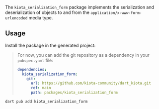 The `kiota_serialization_form` package implements the serialization and deserialization of objects
to and from the `application/x-www-form-urlencoded` media type.

## Usage

Install the package in the generated project:

> For now, you can add the git repository as a dependency in your `pubspec.yaml` file:
>
> ```yaml
> dependencies:
>   kiota_serialization_form:
>     git:
>       url: https://github.com/kiota-community/dart_kiota.git
>       ref: main
>       path: packages/kiota_serialization_form
> ```

```bash
dart pub add kiota_serialization_form
```
